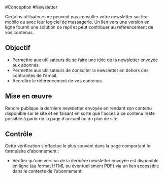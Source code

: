 
#Conception #Newsletter

Certains utilisateurs ne peuvent pas consulter votre newsletter sur leur mobile ou avec leur logiciel de messagerie. Un lien vers une version en ligne fournit une solution de repli et peut contribuer au référencement de vos contenus.


## Objectif

* Permettre aux utilisateurs de se faire une idée de la newsletter envoyée aux abonnés.
* Permettre aux utilisateurs de consulter la newsletter en dehors des contraintes de l'email.
* Accroître le référencement de vos contenus.

## Mise en œuvre

Rendre publique la dernière newsletter envoyée en rendant son contenu disponible sur le site et en faisant en sorte que l'accès à ce contenu reste possible à partir de la page d'accueil ou du plan de site.

## Contrôle

Cette vérification s'effectue le plus souvent dans la page comportant le formulaire d'abonnement :

* Vérifier qu'une version de la dernière newsletter envoyée est disponible en ligne (au format HTML ou éventuellement PDF) via un lien accessible dans le contexte de l'abonnement.

